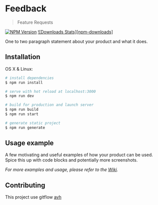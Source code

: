 # Feedback

> Feature Requests

[![NPM Version][npm-image]][npm-url]
[![Downloads Stats][npm-downloads]][npm-url]

One to two paragraph statement about your product and what it does.

## Installation

OS X & Linux:

``` bash
# install dependencies
$ npm run install

# serve with hot reload at localhost:3000
$ npm run dev

# build for production and launch server
$ npm run build
$ npm run start

# generate static project
$ npm run generate
```

## Usage example

A few motivating and useful examples of how your product can be used. Spice this up with code blocks and potentially more screenshots.

_For more examples and usage, please refer to the [Wiki][wiki]._

## Contributing

This project use gitflow [avh](https://github.com/petervanderdoes/gitflow-avh)

<!-- Markdown link & img dfn's -->
[npm-image]: https://img.shields.io/npm/v/datadog-metrics.svg?style=flat-square
[npm-url]: https://npmjs.org/package/datadog-metrics
[wiki]: https://github.com/roiLeo/Feedback/wiki
